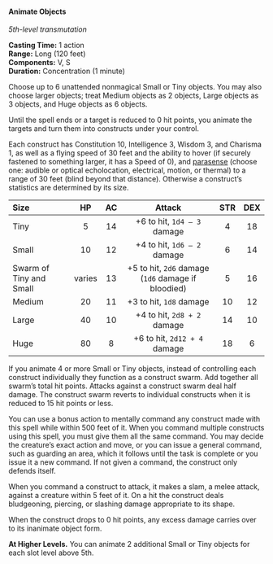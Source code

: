 #### Animate Objects
<!-- TODO Check and tag this spell -->
<!-- markdownlint-disable-next-line no-emphasis-as-heading -->
_5th-level transmutation_

**Casting Time:** 1 action \
**Range:** Long (120 feet) \
**Components:** V, S \
**Duration:** Concentration (1 minute)

Choose up to 6 unattended nonmagical Small or Tiny objects.
You may also choose larger objects; treat Medium objects as 2 objects, Large objects as 3 objects, and Huge objects as 6 objects.

Until the spell ends or a target is reduced to 0 hit points, you animate the targets and turn them into constructs under your control.

Each construct has Constitution 10, Intelligence 3, Wisdom 3, and Charisma 1, as well as a flying speed of 30 feet and the ability to hover (if securely fastened to something larger, it has a Speed of 0), and [parasense](#Exploration_Environment_parasense) (choose one: audible or optical echolocation, electrical, motion, or thermal) to a range of 30 feet (blind beyond that distance).
Otherwise a construct’s statistics are determined by its size.

| Size                    |   HP   | AC | Attack                                             | STR | DEX |
|:------------------------|:------:|:--:|:--------------------------------------------------:|:---:|:---:|
| Tiny                    |    5   | 14 | +6 to hit, `1d4 – 3` damage                        |  4  | 18  |
| Small                   |   10   | 12 | +4 to hit, `1d6 – 2` damage                        |  6  | 14  |
| Swarm of Tiny and Small | varies | 13 | +5 to hit, `2d6` damage (`1d6` damage if bloodied) |  5  | 16  |
| Medium                  |   20   | 11 | +3 to hit, `1d8` damage                            | 10  | 12  |
| Large                   |   40   | 10 | +4 to hit, `2d8 + 2` damage                        | 14  | 10  |
| Huge                    |   80   |  8 | +6 to hit, `2d12 + 4` damage                       | 18  |  6  |

If you animate 4 or more Small or Tiny objects, instead of controlling each construct individually they function as a construct swarm.
Add together all swarm’s total hit points.
Attacks against a construct swarm deal half damage.
The construct swarm reverts to individual constructs when it is reduced to 15 hit points or less.

You can use a bonus action to mentally command any construct made with this spell while within 500 feet of it.
When you command multiple constructs using this spell, you must give them all the same command.
You may decide the creature’s exact action and move, or you can issue a general command, such as guarding an area, which it follows until the task is complete or you issue it a new command.
If not given a command, the construct only defends itself.

When you command a construct to attack, it makes a slam, a melee attack, against a creature within 5 feet of it.
On a hit the construct deals bludgeoning, piercing, or slashing damage appropriate to its shape.

When the construct drops to 0 hit points, any excess damage carries over to its inanimate object form.

**At Higher Levels.**
You can animate 2 additional Small or Tiny objects for each slot level above 5th.
